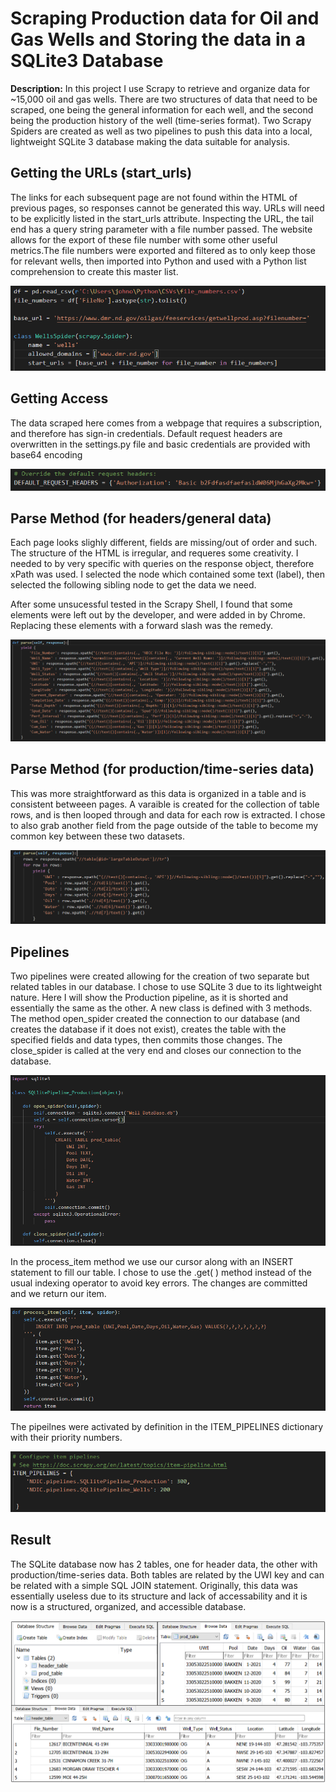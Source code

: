 # Scraping Production data for Oil and Gas Wells and Storing the data in a SQLite3 Database

**Description:** In this project I use Scrapy to retrieve and organize data for ~15,000 oil and gas wells. There are two structures of data that need to be scraped, one being the general information for each well, and the second being the production history of the well (time-series format). Two Scrapy Spiders are created as well as two pipelines to push this data into a local, lightweight SQLite 3 database making the data suitable for analysis. 

## Getting the URLs (start_urls)
The links for each subsequent page are not found within the HTML of previous pages, so responses cannot be generated this way. URLs will need to be explicitly listed in the start_urls attribute. Inspecting the URL, the tail end has a query string parameter with a file number passed. The website allows for the export of these file number with some other useful metrics.The file numbers were exported and filtered as to only keep those for relevant wells, then imported into Python and used with a Python list comprehension to create this master list. 

<img src="images/scrapy/start_urls list comprehension.PNG?raw=true"/>

## Getting Access
The data scraped here comes from a webpage that requires a subscription, and therefore has sign-in credentials. Default request headers are overwritten in the settings.py file and basic credentials are provided with base64 encoding

<img src="images/scrapy/authorization headers.PNG?raw=true"/>

## Parse Method (for headers/general data)
Each page looks slighly different, fields are missing/out of order and such. The structure of the HTML is irregular, and requeres some creativity. I needed to by very specific with queries on the response object, therefore xPath was used. I selected the node which contained some text (label), then selected the following sibling node to get the data we need.

After some unsucessful tested in the Scrapy Shell, I found that some <tbody> elements were left out by the developer, and were added in by Chrome. Replacing these elements with a forward slash was the remedy. 

<img src="images/scrapy/yielded dictionary.PNG?raw=true"/>

## Parse Method (for production/time-series data)
This was more straightforward as this data is organized in a table and is consistent betweeen pages. A varaible is created for the collection of table rows, and is then looped through and data for each row is extracted. I chose to also grab another field from the page outside of the table to become my common key between these two datasets. 

<img src="images/scrapy/production yielded dictionary.PNG?raw=true"/>

## Pipelines
Two pipelines were created allowing for the creation of two separate but related tables in our database. I chose to use SQLite 3 due to its lightweight nature. Here I will show the Production pipeline, as it is shorted and essentially the same as the other. A new class is defined with 3 methods. The method open_spider created the connection to our database (and creates the database if it does not exist), creates the table with the specified fields and data types, then commits those changes. The close_spider is called at the very end and closes our connection to the database. 

<img src="images/scrapy/open and close spider.PNG?raw=true"/>

In the process_item method we use our cursor along with an INSERT statement to fill our table. I chose to use the .get( ) method instead of the usual indexing operator to avoid key errors. The changes are committed and we return our item. 

<img src="images/scrapy/process item.PNG?raw=true"/>

The pipeilnes were activated by definition in the ITEM_PIPELINES dictionary with their priority numbers. 

<img src="images/scrapy/ITEM_PIPELINE.PNG?raw=true"/>

## Result
The SQLite database now has 2 tables, one for header data, the other with production/time-series data. Both tables are related by the UWI key and can be related with a simple SQL JOIN statement. Originally, this data was essentially useless due to its structure and lack of accessability and it is now is a structured, organized, and accessible database. 

<img src="images/scrapy/database_result.PNG?raw=true"/>


